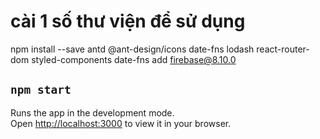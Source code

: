 # cài 1 số thư viện để sử dụng
npm install --save antd @ant-design/icons date-fns lodash react-router-dom styled-components date-fns add firebase@8.10.0

## `npm start`

Runs the app in the development mode.\
Open [http://localhost:3000](http://localhost:3000) to view it in your browser.



